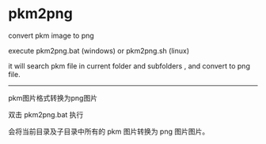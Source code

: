 # pkm2png
convert pkm image to png

execute pkm2png.bat (windows) or pkm2png.sh (linux)

it will search pkm file in  current folder and subfolders , and convert to png file.

----------------------------------------------------

pkm图片格式转换为png图片

双击 pkm2png.bat 执行

会将当前目录及子目录中所有的 pkm 图片转换为 png 图片图片。